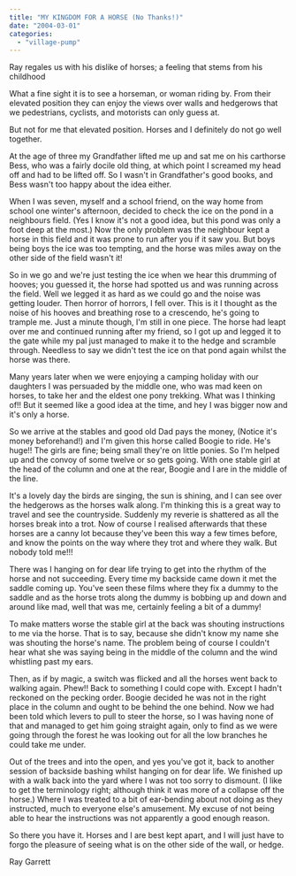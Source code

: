 ```yaml
---
title: "MY KINGDOM FOR A HORSE (No Thanks!)"
date: "2004-03-01"
categories: 
  - "village-pump"
---
```


Ray regales us with his dislike of horses; a feeling that stems from his childhood

What a fine sight it is to see a horseman, or woman riding by. From their elevated position they can enjoy the views over walls and hedgerows that we pedestrians, cyclists, and motorists can only guess at.

But not for me that elevated position. Horses and I definitely do not go well together.

At the age of three my Grandfather lifted me up and sat me on his carthorse Bess, who was a fairly docile old thing, at which point I screamed my head off and had to be lifted off. So I wasn't in Grandfather's good books, and Bess wasn't too happy about the idea either.

When I was seven, myself and a school friend, on the way home from school one winter's afternoon, decided to check the ice on the pond in a neighbours field. (Yes I know it's not a good idea, but this pond was only a foot deep at the most.) Now the only problem was the neighbour kept a horse in this field and it was prone to run after you if it saw you. But boys being boys the ice was too tempting, and the horse was miles away on the other side of the field wasn't it!

So in we go and we're just testing the ice when we hear this drumming of hooves; you guessed it, the horse had spotted us and was running across the field. Well we legged it as hard as we could go and the noise was getting louder. Then horror of horrors, I fell over. This is it I thought as the noise of his hooves and breathing rose to a crescendo, he's going to trample me. Just a minute though, I'm still in one piece. The horse had leapt over me and continued running after my friend, so I got up and legged it to the gate while my pal just managed to make it to the hedge and scramble through. Needless to say we didn't test the ice on that pond again whilst the horse was there.

Many years later when we were enjoying a camping holiday with our daughters I was persuaded by the middle one, who was mad keen on horses, to take her and the eldest one pony trekking. What was I thinking of!! But it seemed like a good idea at the time, and hey I was bigger now and it's only a horse.

So we arrive at the stables and good old Dad pays the money, (Notice it's money beforehand!) and I'm given this horse called Boogie to ride. He's huge!! The girls are fine; being small they're on little ponies. So I'm helped up and the convoy of some twelve or so gets going. With one stable girl at the head of the column and one at the rear, Boogie and I are in the middle of the line.

It's a lovely day the birds are singing, the sun is shining, and I can see over the hedgerows as the horses walk along. I'm thinking this is a great way to travel and see the countryside. Suddenly my reverie is shattered as all the horses break into a trot. Now of course I realised afterwards that these horses are a canny lot because they've been this way a few times before, and know the points on the way where they trot and where they walk. But nobody told me!!!

There was I hanging on for dear life trying to get into the rhythm of the horse and not succeeding. Every time my backside came down it met the saddle coming up. You've seen these films where they fix a dummy to the saddle and as the horse trots along the dummy is bobbing up and down and around like mad, well that was me, certainly feeling a bit of a dummy!

To make matters worse the stable girl at the back was shouting instructions to me via the horse. That is to say, because she didn't know my name she was shouting the horse's name. The problem being of course I couldn't hear what she was saying being in the middle of the column and the wind whistling past my ears.

Then, as if by magic, a switch was flicked and all the horses went back to walking again. Phew!! Back to something I could cope with. Except I hadn't reckoned on the pecking order. Boogie decided he was not in the right place in the column and ought to be behind the one behind. Now we had been told which levers to pull to steer the horse, so I was having none of that and managed to get him going straight again, only to find as we were going through the forest he was looking out for all the low branches he could take me under.

Out of the trees and into the open, and yes you've got it, back to another session of backside bashing whilst hanging on for dear life. We finished up with a walk back into the yard where I was not too sorry to dismount. (I like to get the terminology right; although think it was more of a collapse off the horse.) Where I was treated to a bit of ear-bending about not doing as they instructed, much to everyone else's amusement. My excuse of not being able to hear the instructions was not apparently a good enough reason.

So there you have it. Horses and I are best kept apart, and I will just have to forgo the pleasure of seeing what is on the other side of the wall, or hedge.

Ray Garrett
